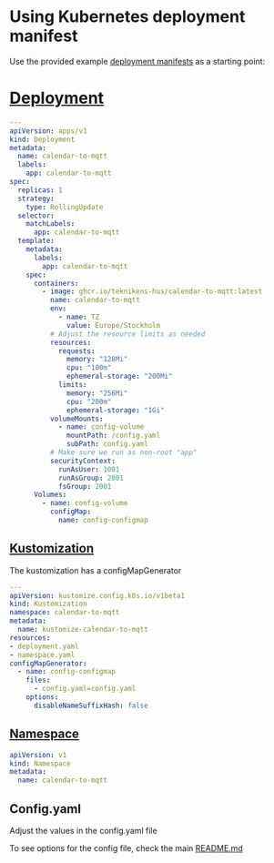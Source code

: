 # Using Kubernetes deployment manifest
Use the provided example [deployment manifests](./calendar-to-mqtt-deployment/) as a starting point:

# [Deployment](./calendar-to-mqtt-deployment/deployment.yaml)
```yaml
---
apiVersion: apps/v1
kind: Deployment
metadata:
  name: calendar-to-mqtt
  labels:
    app: calendar-to-mqtt
spec:
  replicas: 1
  strategy:
    type: RollingUpdate
  selector:
    matchLabels:
      app: calendar-to-mqtt
  template:
    metadata:
      labels:
        app: calendar-to-mqtt
    spec:
      containers:
        - image: ghcr.io/teknikens-hus/calendar-to-mqtt:latest
          name: calendar-to-mqtt
          env:
            - name: TZ
              value: Europe/Stockholm
          # Adjust the resource limits as needed
          resources:
            requests:
              memory: "128Mi"
              cpu: "100m"
              ephemeral-storage: "200Mi"
            limits:
              memory: "256Mi"
              cpu: "200m"
              ephemeral-storage: "1Gi"
          volumeMounts:
            - name: config-volume
              mountPath: /config.yaml
              subPath: config.yaml
          # Make sure we run as non-root "app"
          securityContext:
            runAsUser: 1001
            runAsGroup: 2001
            fsGroup: 2001
      Volumes:
        - name: config-volume
          configMap:
            name: config-configmap
```
## [Kustomization](./calendar-to-mqtt-deployment/kustomization.yaml)
The kustomization has a configMapGenerator
```yaml
---
apiVersion: kustomize.config.k8s.io/v1beta1
kind: Kustomization
namespace: calendar-to-mqtt
metadata:
  name: kustomize-calendar-to-mqtt
resources:
- deployment.yaml
- namespace.yaml
configMapGenerator:
  - name: config-configmap
    files:
      - config.yaml=config.yaml
    options:
      disableNameSuffixHash: false
```

## [Namespace](./calendar-to-mqtt-deployment/namespace.yaml)
```yaml
apiVersion: v1
kind: Namespace
metadata:
  name: calendar-to-mqtt
```


## Config.yaml
Adjust the values in the config.yaml file

To see options for the config file, check the main [README.md](../../README.md)